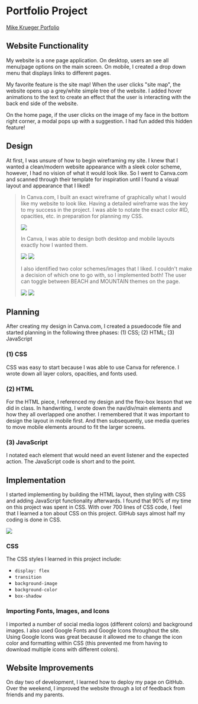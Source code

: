 # Portfolio Project

[Mike Krueger Porfolio](https://mickrueg.github.io/portfolio/)

## Website Functionality
My website is a one page application. On desktop, users an see all menu/page options on the main screen. On mobile, I created a drop down menu that displays links to different pages. 

My favorite feature is the site map! When the user clicks "site map", the website opens up a grey/white simple tree of the website. I added hover animations to the text to create an effect that the user is interacting with the back end side of the website.

On the home page, if the user clicks on the image of my face in the bottom right corner, a modal pops up with a suggestion. I had fun added this hidden feature!

## Design
At first, I was unsure of how to begin wireframing my site. I knew that I wanted a clean/modern website appearance with a sleek color scheme, however, I had no vision of what it would look like. So I went to Canva.com and scanned through their template for inspiration until I found a visual layout and appearance that I liked! 

>In Canva.com, I built an exact wireframe of graphically what I would like my website to look like. Having a detailed wireframe was the key to my success in the project. I was able to notate the exact color #ID, opacities, etc. in preparation for planning my CSS. 
>
>![](images/Screen%20Shot%202022-06-27%20at%203.36.20%20PM.png)
>
>In Canva, I was able to design both desktop and mobile layouts exactly how I wanted them. 
>
>![](images/Screen%20Shot%202022-06-27%20at%203.34.51%20PM.png) ![](images/Screen%20Shot%202022-06-27%20at%203.36.54%20PM.png) 
>
>I also identified two color schemes/images that I liked. I couldn't make a decision of which one to go with, so I implemented both! The user can toggle between BEACH and MOUNTAIN themes on the page.
>
>![](images/Screen%20Shot%202022-06-27%20at%203.35.51%20PM.png) ![](images/Screen%20Shot%202022-06-27%20at%203.36.35%20PM.png) 

## Planning

After creating my design in Canva.com, I created a psuedocode file and started planning in the following three phases: (1) CSS; (2) HTML; (3) JavaScript

### (1) CSS
CSS was easy to start because I was able to use Canva for reference. I wrote down all layer colors, opacities, and fonts used. 

### (2) HTML
For the HTML piece, I referenced my design and the flex-box lesson that we did in class. In handwriting, I wrote down the nav/div/main elements and how they all overlapped one another. I remembered that it was important to design the layout in mobile first. And then subsequently, use media queries to move mobile elements around to fit the larger screens.

### (3) JavaScript
I notated each element that would need an event listener and the expected action. The JavaScript code is short and to the point.

## Implementation
I started implementing by building the HTML layout, then styling with CSS and adding JavaScript functionality afterwards. I found that 90% of my time on this project was spent in CSS. With over 700 lines of CSS code, I feel that I learned a ton about CSS on this project. GitHub says almost half my coding is done in CSS. 

![](images/Screen%20Shot%202022-06-27%20at%203.49.14%20PM.png)

### CSS
The CSS styles  I learned in this project include: 
- `display: flex`
- `transition`
- `background-image`
- `background-color`
- `box-shadow`

### Importing Fonts, Images, and Icons
I imported a number of social media logos (different colors) and background images. I also used Google Fonts and Google Icons throughout the site. Using Google Icons was great because it allowed me to change the icon color and formatting within CSS (this prevented me from having to download multiple icons with different colors).

## Website Improvements
On day two of development, I learned how to deploy my page on GitHub. Over the weekend, I improved the website through a lot of feedback from friends and my parents. 

